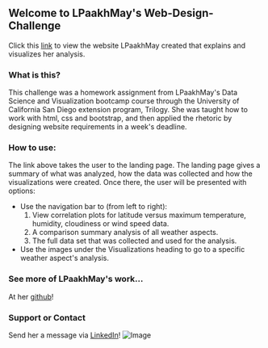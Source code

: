 ## Welcome to LPaakhMay's Web-Design-Challenge

Click this [link](https://lpaakh.github.io/Web-Design-Challenge/landing.html) to view the website LPaakhMay created that explains and visualizes her analysis.

### What is this?

This challenge was a homework assignment from LPaakhMay's Data Science and Visualization bootcamp course through the University of California San Diego extension program, Trilogy. She was taught how to work with html, css and bootstrap, and then applied the rhetoric by designing website requirements in a week's deadline.

### How to use:

The link above takes the user to the landing page. The landing page gives a summary of what was analyzed, how the data was collected and how the visualizations were created. Once there, the user will be presented with options:
- Use the navigation bar to (from left to right): 
    1. View correlation plots for latitude versus maximum temperature, humidity, cloudiness or wind speed data.
    2. A comparison summary analysis of all weather aspects.
    3. The full data set that was collected and used for the analysis.
- Use the images under the Visualizations heading to go to a specific weather aspect's analysis.

### See more of LPaakhMay's work...
At her [github](https://github.com/Lpaakh)!

### Support or Contact

Send her a message via [LinkedIn](https://www.linkedin.com/in/laura-p-may/)! ![Image](https://lpaakh.github.io/Web-Design-Challenge/IMG_0663.jpeg)
